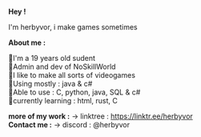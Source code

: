 **Hey !**

I'm herbyvor, i make games sometimes

**About me :**

🌟I'm a 19 years old sudent <br>
🌟Admin and dev of NoSkillWorld <br>
🌟I like to make all sorts of videogames <br>
🌟Using mostly : java & c# <br>
🌟Able to use : C, python, java, SQL & c# <br>
🌟currently learning : html, rust, C <br>

**more of my work :** -> linktree : https://linktr.ee/herbyvor <br>
**Contact me :** -> discord : @herbyvor
